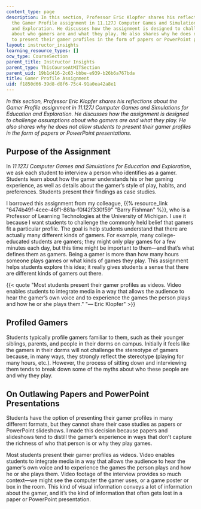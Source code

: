 ```yaml
---
content_type: page
description: In this section, Professor Eric Klopfer shares his reflections about
  the Gamer Profile assignment in 11.127J Computer Games and Simulations for Education
  and Exploration. He discusses how the assignment is designed to challenge assumptions
  about who gamers are and what they play. He also shares why he does not allow students
  to present their gamer profiles in the form of papers or PowerPoint presentations.
layout: instructor_insights
learning_resource_types: []
ocw_type: CourseSection
parent_title: Instructor Insights
parent_type: ThisCourseAtMITSection
parent_uid: 19b1d416-2c63-bbbe-e939-b26b6a767bda
title: Gamer Profile Assignment
uid: f1850d66-39d8-d8f6-75c4-91a0ea42a8e1
---
```


_In this section, Professor Eric Klopfer shares his reflections about the Gamer Profile assignment in 11.127J Computer Games and Simulations for Education and Exploration. He discusses how the assignment is designed to challenge assumptions about who gamers are and what they play. He also shares why he does not allow students to present their gamer profiles in the form of papers or PowerPoint presentations._

Purpose of the Assignment
-------------------------

In _11.127J Computer Games and Simulations for Education and Exploration_, we ask each student to interview a person who identifies as a gamer. Students learn about how the gamer understands his or her gaming experience, as well as details about the gamer’s style of play, habits, and preferences. Students present their findings as case studies.

I borrowed this assignment from my colleague, {{% resource_link "6474b49f-4cee-46f1-881a-f0f42f330f59" "Barry Fishman" %}}, who is a Professor of Learning Technologies at the University of Michigan. I use it because I want students to challenge the commonly held belief that gamers fit a particular profile. The goal is help students understand that there are actually many different kinds of gamers. For example, many college-educated students are gamers; they might only play games for a few minutes each day, but this time might be important to them—and that’s what defines them as gamers. Being a gamer is more than how many hours someone plays games or what kinds of games they play. This assignment helps students explore this idea; it really gives students a sense that there are different kinds of gamers out there.

{{< quote "Most students present their gamer profiles as videos. Video enables students to integrate media in a way that allows the audience to hear the gamer’s own voice and to experience the games the person plays and how he or she plays them." "— Eric Klopfer" >}}

Profiled Gamers
---------------

Students typically profile gamers familiar to them, such as their younger siblings, parents, and people in their dorms on campus. Initially it feels like the gamers in their dorms will not challenge the stereotype of gamers because, in many ways, they strongly reflect the stereotype (playing for many hours, etc.). However, the process of sitting down and interviewing them tends to break down some of the myths about who these people are and why they play.

On Outlawing Papers and PowerPoint Presentations
------------------------------------------------

Students have the option of presenting their gamer profiles in many different formats, but they cannot share their case studies as papers or PowerPoint slideshows. I made this decision because papers and slideshows tend to distill the gamer’s experience in ways that don’t capture the richness of who that person is or why they play games.

Most students present their gamer profiles as videos. Video enables students to integrate media in a way that allows the audience to hear the gamer’s own voice and to experience the games the person plays and how he or she plays them. Video footage of the interview provides so much context—we might see the computer the gamer uses, or a game poster or box in the room. This kind of visual information conveys a lot of information about the gamer, and it’s the kind of information that often gets lost in a paper or PowerPoint presentation.